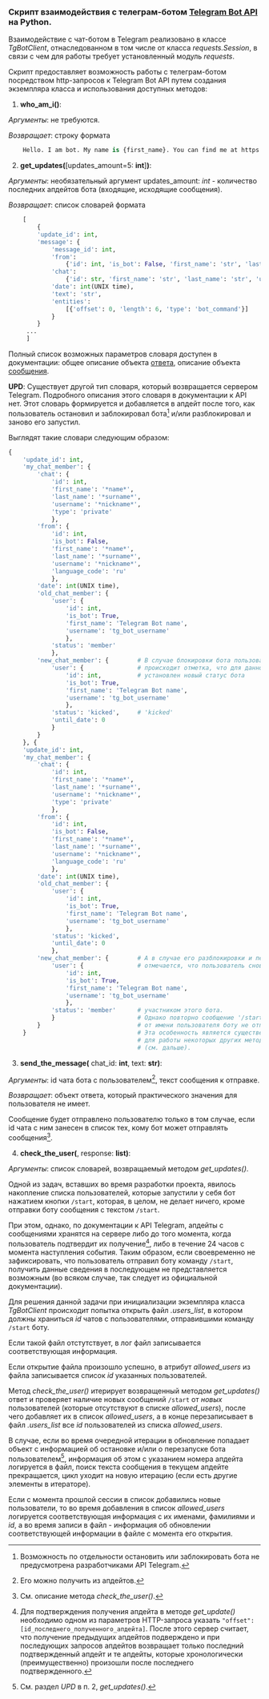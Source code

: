 ### Скрипт взаимодействия с телеграм-ботом [Telegram Bot API](https://github.com/nickitey/backend_dev_roadmap/tree/main/projects/telegram_notification_service/sprint_2) на Python.

Взаимодействие с чат-ботом в Telegram реализовано в классе *TgBotClient*, отнаследованном в том числе от класса *requests.Session*, в связи с чем для работы требует установленный модуль *requests*.

Скрипт предоставляет возможность работы с телеграм-ботом посредством http-запросов к Telegram Bot API путем создания экземпляра класса и использования доступных методов:

1. **who_am_i()**:

*Аргументы*: не требуются.
    
*Возвращает*: строку формата 
        
```python
    Hello. I am bot. My name is {first_name}. You can find me at https://t.me/{username}.
```
    
    
2. **get_updates(**[updates_amount=5: **int**]**)**:

*Аргументы*: необязательный аргумент updates_amount: *int* - количество последних апдейтов бота (входящие, исходящие сообщения).
    
*Возвращает*: список словарей формата
    
```python
    [
        {
        'update_id': int, 
        'message': {
            'message_id': int, 
            'from': 
    	        {'id': int, 'is_bot': False, 'first_name': 'str', 'last_name': 'str', 'username': 'str', 'language_code': 'ru'}, 
            'chat': 
    	        {'id': str, 'first_name': 'str', 'last_name': 'str', 'username': 'str', 'type': 'private'}, 
            'date': int(UNIX time), 
            'text': 'str', 
            'entities':
    	        [{'offset': 0, 'length': 6, 'type': 'bot_command'}] 
            }
        }
     ...
     ]
```
Полный список возможных параметров словаря доступен в документации: общее описание объекта [ответа](https://core.telegram.org/bots/api#update), описание объекта [сообщения](https://core.telegram.org/bots/api#message).

**UPD**: Существует другой тип словаря, который возвращается сервером Telegram. Подробного описания этого словаря в документации к API нет. Этот словарь формируется и добавляется в апдейт после того, как пользователь остановил и заблокировал бота[^1] и/или разблокировал и заново его запустил. 

Выглядят такие словари следующим образом:

```python
{
    'update_id': int, 
    'my_chat_member': {
        'chat': {
            'id': int, 
            'first_name': '*name*', 
            'last_name': '*surname*', 
            'username': '*nickname*', 
            'type': 'private'
            },
        'from': {
            'id': int, 
            'is_bot': False, 
            'first_name': '*name*', 
            'last_name': '*surname*', 
            'username': '*nickname*', 
            'language_code': 'ru'
            }, 
        'date': int(UNIX time), 
        'old_chat_member': {
            'user': {
                'id': int, 
                'is_bot': True, 
                'first_name': 'Telegram Bot name', 
                'username': 'tg_bot_username'
                }, 
            'status': 'member'
            }, 
        'new_chat_member': {        # В случае блокировки бота пользователем 
            'user': {               # происходит отметка, что для данного пользователя
                'id': int,          # установлен новый статус бота
                'is_bot': True, 
                'first_name': 'Telegram Bot name', 
                'username': 'tg_bot_username'
                }, 
            'status': 'kicked',     # 'kicked'
            'until_date': 0
            }
        }
    }, {
    'update_id': int, 
    'my_chat_member': {
        'chat': {
            'id': int, 
            'first_name': '*name*', 
            'last_name': '*surname*', 
            'username': '*nickname*', 
            'type': 'private'
            }, 
        'from': {
            'id': int, 
            'is_bot': False, 
            'first_name': '*name*', 
            'last_name': '*surname*', 
            'username': '*nickname*',  
            'language_code': 'ru'
            }, 
        'date': int(UNIX time), 
        'old_chat_member': {
            'user': {
                'id': int, 
                'is_bot': True, 
                'first_name': 'Telegram Bot name', 
                'username': 'tg_bot_username'
                }, 
            'status': 'kicked', 
            'until_date': 0
            }, 
        'new_chat_member': {        # А в случае его разблокировки и перезапуска 
            'user': {               # отмечается, что пользователь снова стал
                'id': int, 
                'is_bot': True, 
                'first_name': 'Telegram Bot name', 
                'username': 'tg_bot_username'
                }, 
            'status': 'member'      # участником этого бота.
            }                       # Однако повторно сообщение '/start'
        }                           # от имени пользователя боту не отправляется.
    }                               # Эта особенность является существенной
                                    # для работы некоторых других методов API
                                    # (см. дальше).
```


[^1]: Возможность по отдельности остановить или заблокировать бота не предусмотрена разработчиками API Telegram.
	 
3. **send_the_message(** chat_id: **int**, text: **str)**:

*Аргументы*: id чата бота с пользователем[^2], текст сообщения к отправке.

*Возвращает*: объект ответа, который практического значения для пользователя не имеет.
        
Сообщение будет отправлено пользователю только в том случае, если id чата с ним занесен в список тех, кому бот может отправлять сообщения[^3]. 

[^2]: Его можно получить из апдейтов.
[^3]: См. описание метода *check_the_user()*.

4. **check_the_user(**, response: **list)**:

*Аргументы*: список словарей, возвращаемый методом *get_updates()*.

Одной из задач, вставших во время разработки проекта, явилось накопление списка пользователей, которые запустили у себя бот нажатием кнопки ```/start```, которая, в целом, не делает ничего, кроме отправки боту сообщения с текстом ```/start```.

При этом, однако, по документации к API Telegram, апдейты с сообщениями хранятся на сервере либо до того момента, когда пользователь подтвердит их получение[^4], либо в течение 24 часов с момента наступления события. Таким образом, если своевременно не зафиксировать, что пользователь отправил боту команду ```/start```, получить данные сведения в последующем не представляется возможным (во всяком случае, так следует из официальной документации).

Для решения данной задачи при инициализации экземпляра класса *TgBotClient* происходит попытка открыть файл *.users_list*, в котором должны храниться *id* чатов с пользователями, отправившими команду ```/start``` боту. 

Если такой файл отстутствует, в лог файл записывается соответствующая информация.

Если открытие файла произошло успешно, в атрибут *allowed_users* из файла записывается список *id* указанных пользователей.

Метод *check_the_user()* итерирует возвращенный методом *get_updates()* ответ и проверяет наличие новых сообщений ```/start``` от *новых* пользователей (которые отсутствуют в списке *allowed_users*), после чего добавляет их в список *allowed_users*, а в конце перезаписывает в файл *.users_list* все *id* пользователей из списка *allowed_users*.

В случае, если во время очередной итерации в обновление попадает объект с информацией об остановке и/или о перезапуске бота пользователем[^5], информация об этом с указанием номера апдейта логируется в файл, поиск текста сообщения в текущем апдейте прекращается, цикл уходит на новую итерацию (если есть другие элементы в итераторе).

Если с момента прошлой сессии в список добавились новые пользователи, то во время добавления в список *allowed_users* логируется соответствующая информация c их именами, фамилиями и *id*, а во время записи в файл - информация об обновлении соответствующей информации в файле с момента его открытия.

[^4]: Для подтверждения получения апдейта в методе *get_update()* необходимо одном из параметров HTTP-запроса указать ```"offset": [id_последнего_полученного_апдейта]```. После этого сервер считает, что получение предыдущих апдейтов подверждено и при последующих запросов апдейтов возвращает только последний подтвержденный апдейт и те апдейты, которые хронологически (преимущественно) произошли после последнего подтвержденного.
[^5]: См. раздел *UPD* в п. 2, *get_updates()*.
